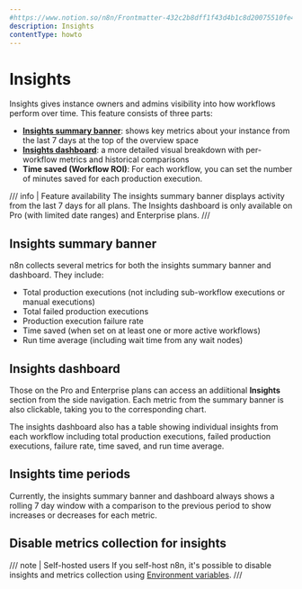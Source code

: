 ```yaml
---
#https://www.notion.so/n8n/Frontmatter-432c2b8dff1f43d4b1c8d20075510fe4
description: Insights
contentType: howto
---
```


# Insights

Insights gives instance owners and admins visibility into how workflows perform over time. This feature consists of three parts:

- [**Insights summary banner**](#insights-summary-banner): shows key metrics about your instance from the last 7 days at the top of the overview space
- [**Insights dashboard**](#insights-dashboard): a more detailed visual breakdown with per-workflow metrics and historical comparisons
- **Time saved (Workflow ROI)**: For each workflow, you can set the number of minutes saved for each production execution.

/// info | Feature availability
The insights summary banner displays activity from the last 7 days for all plans. The Insights dashboard is only available on Pro (with limited date ranges) and Enterprise plans. 
///

## Insights summary banner

n8n collects several metrics for both the insights summary banner and dashboard. They include:

- Total production executions (not including sub-workflow executions or manual executions)
- Total failed production executions
- Production execution failure rate
- Time saved (when set on at least one or more active workflows)
- Run time average (including wait time from any wait nodes)

## Insights dashboard

Those on the Pro and Enterprise plans can access an addiitional **Insights** section from the side navigation. Each metric from the summary banner is also clickable, taking you to the corresponding chart.

The insights dashboard also has a table showing individual insights from each workflow including total production executions, failed production executions, failure rate, time saved, and run time average. 

## Insights time periods

Currently, the insights summary banner and dashboard always shows a rolling 7 day window with a comparison to the previous period to show increases or decreases for each metric.

## Disable metrics collection for insights 

/// note | Self-hosted users
If you self-host n8n, it's possible to disable insights and metrics collection using [Environment variables](/hosting/configuration/environment-variables/insights.md).
///